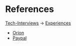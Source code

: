 # References

[Tech-Interviews](../README.md) -> [Experiences](Experiences.md)

- [Orion](Orion/Orion.md)
- [Paypal](Paypal/Paypal.md)